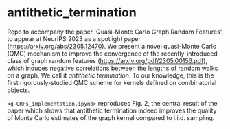 # antithetic_termination

Repo to accompany the paper 'Quasi-Monte Carlo Graph Random Features', to appear at NeurIPS 2023 as a spotlight paper (https://arxiv.org/abs/2305.12470). We present a novel quasi-Monte Carlo (QMC) mechanism to improve the convergence of the recently-introduced class of graph random features (https://arxiv.org/pdf/2305.00156.pdf), which induces negative correlations between the lengths of random walks on a graph. We call it *antithetic termination*. To our knowledge, this is the first rigorously-studied QMC scheme for kernels defined on combinatorial objects.

`<q-GRFs_implementation.ipynb>` reproduces Fig. 2, the central result of the paper which shows that antithetic termination indeed improves the quality of Monte Carlo estimates of the graph kernel compared to i.i.d. sampling.  

